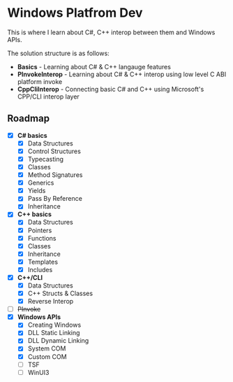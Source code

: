 # Windows Platfrom Dev

This is where I learn about C#, C++ interop between them and Windows APIs.

The solution structure is as follows:
* **Basics** - Learning about C# & C++ langauge features
* **PInvokeInterop** - Learning about C# & C++ interop using low level C ABI platform invoke
* **CppCliInterop** - Connecting basic C# and C++ using Microsoft's CPP/CLI interop layer

## Roadmap
- [X] **C# basics**
    - [X] Data Structures
    - [X] Control Structures
    - [X] Typecasting
    - [X] Classes 
    - [X] Method Signatures
    - [X] Generics 
    - [X] Yields 
    - [X] Pass By Reference
    - [X] Inheritance
- [X] **C++ basics**
    - [X] Data Structures
    - [X] Pointers
    - [X] Functions
    - [X] Classes
    - [X] Inheritance
    - [X] Templates
    - [X] Includes
- [X] **C++/CLI**
    - [X] Data Structures
    - [X] C++ Structs & Classes
    - [X] Reverse Interop
- [ ] ~~PInvoke~~
- [X] **Windows APIs**
    - [X] Creating Windows
    - [X] DLL Static Linking 
    - [X] DLL Dynamic Linking
    - [X] System COM
    - [X] Custom COM
    - [ ] TSF
    - [ ] WinUI3
